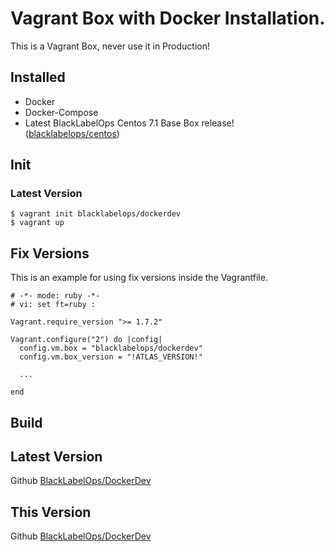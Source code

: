 # Vagrant Box with Docker Installation.

This is a Vagrant Box, never use it in Production!

## Installed

* Docker
* Docker-Compose
* Latest BlackLabelOps Centos 7.1 Base Box release! ([blacklabelops/centos](https://atlas.hashicorp.com/blacklabelops/boxes/centos))

## Init

### Latest Version

~~~~
$ vagrant init blacklabelops/dockerdev
$ vagrant up
~~~~

## Fix Versions

This is an example for using fix versions inside the Vagrantfile.

```text
# -*- mode: ruby -*-
# vi: set ft=ruby :

Vagrant.require_version ">= 1.7.2"

Vagrant.configure("2") do |config|
  config.vm.box = "blacklabelops/dockerdev"
  config.vm.box_version = "!ATLAS_VERSION!"

  ...

end
```

## Build

## Latest Version

Github [BlackLabelOps/DockerDev](https://github.com/blacklabelops/dockerdev)

## This Version

Github [BlackLabelOps/DockerDev](https://github.com/blacklabelops/dockerdev/tree/!ATLAS_VERSION!)

